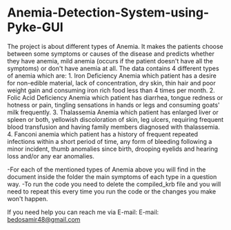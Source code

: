 # Anemia-Detection-System-using-Pyke-GUI


The project is about different types of Anemia. It makes the patients choose between some symptoms or causes
of the disease and predicts whether they have anemia, mild anemia (occurs if the patient doesn't have all the 
symptoms) or don't have anemia at all.
The data contains 4 different types of anemia which are: 
	1. Iron Deficiency Anemia which patient has a desire for non-edible material, lack of concentration,
	dry skin, thin hair and poor weight gain and consuming iron rich food less than 4 times per month.
	2. Folic Acid Deficiency Anemia which patient has diarrhea, tongue redness or hotness or pain, tingling
	sensations in hands or legs and consuming goats' milk frequently.
	3. Thalassemia Anemia which patient has enlarged liver or spleen or both, yellowish discoloration of skin,
	leg ulcers, requiring frequent blood transfusion and having family members diagnosed with thalassemia.
	4. Fanconi anemia which patient has a history of frequent repeated infections within a short period of 
	time, any form of bleeding following a minor incident, thumb anomalies since birth, drooping eyelids 
	and hearing loss and/or any ear anomalies.
  
  -For each of the mentioned types of Anemia above you will find in the document inside the folder the main symptoms of each type in a question way.
  -To run the code you need to delete the compiled_krb file and you will need to repeat this every time you run the code or the changes you make won't happen.
  
  If you need help you can reach me via E-mail:
  E-mail: bedosamir48@gmail.com
